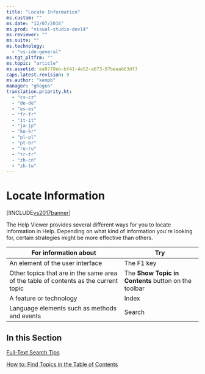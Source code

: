 ```yaml
---
title: "Locate Information"
ms.custom: ""
ms.date: "12/07/2016"
ms.prod: "visual-studio-dev14"
ms.reviewer: ""
ms.suite: ""
ms.technology: 
  - "vs-ide-general"
ms.tgt_pltfrm: ""
ms.topic: "article"
ms.assetid: ea9770eb-bf41-4a52-a673-07beaa663df3
caps.latest.revision: 9
ms.author: "kempb"
manager: "ghogen"
translation.priority.ht: 
  - "cs-cz"
  - "de-de"
  - "es-es"
  - "fr-fr"
  - "it-it"
  - "ja-jp"
  - "ko-kr"
  - "pl-pl"
  - "pt-br"
  - "ru-ru"
  - "tr-tr"
  - "zh-cn"
  - "zh-tw"
---
```

# Locate Information
[!INCLUDE[vs2017banner](../code-quality/includes/vs2017banner.md)]

The Help Viewer provides several different ways for you to locate information in Help. Depending on what kind of information you're looking for, certain strategies might be more effective than others.  
  
|For  information about|Try|  
|----------------------------|---------|  
|An element of the user interface|The F1 key|  
|Other topics that are in the same area of the table of contents as the current topic|The **Show Topic in Contents** button on the toolbar|  
|A feature or technology|Index|  
|Language elements such as methods and events|Search|  
  
## In this Section  
 [Full-Text Search Tips](../ide/full-text-search-tips.md)  
  
 [How to: Find Topics in the Table of Contents](../ide/how-to--find-topics-in-the-table-of-contents.md)